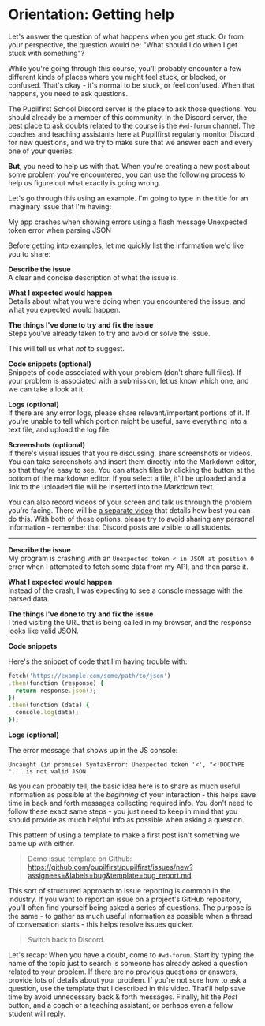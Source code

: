 # Orientation: Getting help

Let's answer the question of what happens when you get stuck. Or from your perspective, the question would be: "What should I do when I get stuck with something"?

While you're going through this course, you'll probably encounter a few different kinds of places where you might feel stuck, or blocked, or confused. That's okay - it's normal to be stuck, or feel confused. When that happens, you need to ask questions.

The Pupilfirst School Discord server is the place to ask those questions. You should already be a member of this community. In the Discord server, the best place to ask doubts related to the course is the `#wd-forum` channel. The coaches and teaching assistants here at Pupilfirst regularly monitor Discord for new questions, and we try to make sure that we answer each and every one of your queries.

**But**, you need to help us with that. When you're creating a new post about some problem you've encountered, you can use the following process to help us figure out what exactly is going wrong.

Let's go through this using an example. I'm going to type in the title for an imaginary issue that I'm having:

My app crashes when showing errors using a flash message
Unexpected token error when parsing JSON

Before getting into examples, let me quickly list the information we'd like you to share:

**Describe the issue**\
A clear and concise description of what the issue is.

**What I expected would happen**\
Details about what you were doing when you encountered the issue, and what you expected would happen.

**The things I've done to try and fix the issue**\
Steps you've already taken to try and avoid or solve the issue.

This will tell us what _not_ to suggest.

**Code snippets (optional)**\
Snippets of code associated with your problem (don't share full files). If your problem is associated with a submission, let us know which one, and we can take a look at it.

**Logs (optional)**\
If there are any error logs, please share relevant/important portions of it. If you're unable to tell which portion might be useful, save everything into a text file, and upload the log file.

**Screenshots (optional)**\
If there's visual issues that you're discussing, share screenshots or videos. You can take screenshots and insert them directly into the Markdown editor, so that they're easy to see. You can attach files by clicking the button at the bottom of the markdown editor. If you select a file, it'll be uploaded and a link to the uploaded file will be inserted into the Markdown text.

You can also record videos of your screen and talk us through the problem you're facing. There will be [a separate video](./video_recording.md) that details how best you can do this. With both of these options, please try to avoid sharing any personal information - remember that Discord posts are visible to all students.

---

**Describe the issue**\
My program is crashing with an `Unexpected token < in JSON at position 0` error when I attempted to fetch some data from my API, and then parse it.

**What I expected would happen**\
Instead of the crash, I was expecting to see a console message with the parsed data.

**The things I've done to try and fix the issue**\
I tried visiting the URL that is being called in my browser, and the response looks like valid JSON.

**Code snippets**

Here's the snippet of code that I'm having trouble with:

```ruby
fetch('https://example.com/some/path/to/json')
.then(function (response) {
  return response.json();
})
.then(function (data) {
  console.log(data);
});
```

**Logs (optional)**

The error message that shows up in the JS console:

```
Uncaught (in promise) SyntaxError: Unexpected token '<', "<!DOCTYPE "... is not valid JSON
```

As you can probably tell, the basic idea here is to share as much useful information as possible at the _beginning_ of your interaction - this helps save time in back and forth messages collecting required info. You don't need to follow these exact same steps - you just need to keep in mind that you should provide as much helpful info as possible when asking a question.

This pattern of using a template to make a first post isn't something we came up with either.

> Demo issue template on Github: https://github.com/pupilfirst/pupilfirst/issues/new?assignees=&labels=bug&template=bug_report.md

This sort of structured approach to issue reporting is common in the industry. If you want to report an issue on a project's GitHub repository, you'll often find yourself being asked a series of questions. The purpose is the same - to gather as much useful information as possible when a thread of conversation starts - this helps resolve issues quicker.

> Switch back to Discord.

Let's recap: When you have a doubt, come to `#wd-forum`. Start by typing the name of the topic just to search is someone has already asked a question related to your problem. If there are no previous questions or answers, provide lots of details about your problem. If you're not sure how to ask a question, use the template that I described in this video. That'll help save time by avoid unnecessary back & forth messages. Finally, hit the _Post_ button, and a coach or a teaching assistant, or perhaps even a fellow student will reply.
